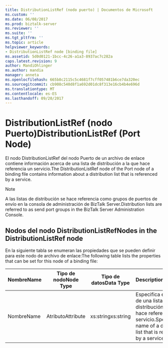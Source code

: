 ```yaml
---
title: DistributionListRef (nodo puerto) | Documentos de Microsoft
ms.custom: ''
ms.date: 06/08/2017
ms.prod: biztalk-server
ms.reviewer: ''
ms.suite: ''
ms.tgt_pltfrm: ''
ms.topic: article
helpviewer_keywords:
- DistributionListRef node [binding file]
ms.assetid: 5d0d0121-1bcc-4c26-a1a3-8937ac7c282a
caps.latest.revision: 9
author: MandiOhlinger
ms.author: mandia
manager: anneta
ms.openlocfilehash: 665b8c2115c5c4681f7cff057481b6ce7da320ec
ms.sourcegitcommit: cb908c540d8f1a692d01dc8f313e16cb4b4e696d
ms.translationtype: MT
ms.contentlocale: es-ES
ms.lasthandoff: 09/20/2017
---
```

# <a name="distributionlistref-port-node"></a><span data-ttu-id="6988c-102">DistributionListRef (nodo Puerto)</span><span class="sxs-lookup"><span data-stu-id="6988c-102">DistributionListRef (Port Node)</span></span>
<span data-ttu-id="6988c-103">El nodo DistributionListRef del nodo Puerto de un archivo de enlace contiene información acerca de una lista de distribución a la que hace referencia un servicio.</span><span class="sxs-lookup"><span data-stu-id="6988c-103">The DistributionListRef node of the Port node of a binding file contains information about a distribution list that is referenced by a service.</span></span>  
  
> [!NOTE]
>  <span data-ttu-id="6988c-104">A las listas de distribución se hace referencia como grupos de puertos de envío en la consola de administración de BizTalk Server.</span><span class="sxs-lookup"><span data-stu-id="6988c-104">Distribution lists are referred to as send port groups in the BizTalk Server Administration Console.</span></span>  
  
## <a name="nodes-in-the-distributionlistref-node"></a><span data-ttu-id="6988c-105">Nodos del nodo DistributionListRef</span><span class="sxs-lookup"><span data-stu-id="6988c-105">Nodes in the DistributionListRef node</span></span>  
 <span data-ttu-id="6988c-106">En la siguiente tabla se enumeran las propiedades que se pueden definir para este nodo de archivo de enlace:</span><span class="sxs-lookup"><span data-stu-id="6988c-106">The following table lists the properties that can be set for this node of a binding file:</span></span>  
  
|<span data-ttu-id="6988c-107">**Nombre**</span><span class="sxs-lookup"><span data-stu-id="6988c-107">**Name**</span></span>|<span data-ttu-id="6988c-108">**Tipo de nodo**</span><span class="sxs-lookup"><span data-stu-id="6988c-108">**Node Type**</span></span>|<span data-ttu-id="6988c-109">**Tipo de datos**</span><span class="sxs-lookup"><span data-stu-id="6988c-109">**Data Type**</span></span>|<span data-ttu-id="6988c-110">**Description**</span><span class="sxs-lookup"><span data-stu-id="6988c-110">**Description**</span></span>|<span data-ttu-id="6988c-111">**Restricciones**</span><span class="sxs-lookup"><span data-stu-id="6988c-111">**Restrictions**</span></span>|<span data-ttu-id="6988c-112">**Comentarios**</span><span class="sxs-lookup"><span data-stu-id="6988c-112">**Comments**</span></span>|  
|--------------|-------------------|-------------------|---------------------|----------------------|------------------|  
|<span data-ttu-id="6988c-113">Nombre</span><span class="sxs-lookup"><span data-stu-id="6988c-113">Name</span></span>|<span data-ttu-id="6988c-114">Atributo</span><span class="sxs-lookup"><span data-stu-id="6988c-114">Attribute</span></span>|<span data-ttu-id="6988c-115">xs:string</span><span class="sxs-lookup"><span data-stu-id="6988c-115">xs:string</span></span>|<span data-ttu-id="6988c-116">Especifica el nombre de una lista de distribución a la que hace referencia un servicio.</span><span class="sxs-lookup"><span data-stu-id="6988c-116">Specifies the name of a distribution list that is referenced by a service.</span></span>|<span data-ttu-id="6988c-117">No requerido</span><span class="sxs-lookup"><span data-stu-id="6988c-117">Not required</span></span>|<span data-ttu-id="6988c-118">Valor predeterminado: vacío</span><span class="sxs-lookup"><span data-stu-id="6988c-118">Default value: empty</span></span>|